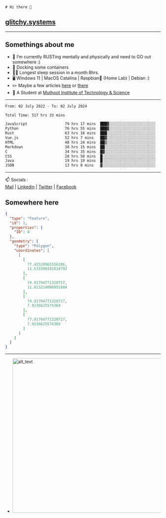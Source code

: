 ```
# Hi there 👋
```
## [glitchy.systems](https://glitchy.systems)
---

## Somethings about me



- 🌱 I’m currently RUSTing mentally and physically and need to GO out somewhere :)
- 🐋 Docking some containers
- 😶‍🌫️ Longest sleep session in a month 8hrs.
- 🖥️ Windows 11 | MacOS Catalina | Raspbian🥧 (Home Lab) | Debian :)
- ✏️ Maybe a few articles [here](https://medium.com/@advaithnarayanan8) or [there](https://medium.com/@advaithnarayanan8)
- 📑 A Student at [Muthoot Institute of Technology & Science](https://mgmits.ac.in/)



---

<!--START_SECTION:waka-->

```txt
From: 02 July 2022 - To: 02 July 2024

Total Time: 517 hrs 33 mins

JavaScript                 79 hrs 17 mins  ███▓░░░░░░░░░░░░░░░░░░░░░   15.32 %
Python                     76 hrs 55 mins  ███▓░░░░░░░░░░░░░░░░░░░░░   14.86 %
Rust                       63 hrs 18 mins  ███░░░░░░░░░░░░░░░░░░░░░░   12.23 %
Vue.js                     52 hrs 7 mins   ██▓░░░░░░░░░░░░░░░░░░░░░░   10.07 %
HTML                       48 hrs 24 mins  ██▒░░░░░░░░░░░░░░░░░░░░░░   09.35 %
Markdown                   38 hrs 15 mins  ██░░░░░░░░░░░░░░░░░░░░░░░   07.39 %
C                          34 hrs 35 mins  █▓░░░░░░░░░░░░░░░░░░░░░░░   06.68 %
CSS                        20 hrs 50 mins  █░░░░░░░░░░░░░░░░░░░░░░░░   04.03 %
Java                       19 hrs 19 mins  █░░░░░░░░░░░░░░░░░░░░░░░░   03.73 %
JSON                       13 hrs 8 mins   ▓░░░░░░░░░░░░░░░░░░░░░░░░   02.54 %
```

<!--END_SECTION:waka-->

---

📫 Socials :<br>
[Mail](mailto:advaith@glitchy.systems) | [Linkedin](https://www.linkedin.com/in/advaith-narayanan-a72152214/) | [Twitter](https://twitter.com/advaithnarayan) | [Facebook](https://screenmessage.com/qinq)

## Somewhere here

```geojson
{
  "type": "Feature",
  "id": 1,
  "properties": {
    "ID": 0
  },
  "geometry": {
    "type": "Polygon",
    "coordinates": [
      [
        [
          77.41528961556286,
          11.533300191814792
        ],
        [
          74.91794771320727,
          11.823214080851884
        ],
        [
          74.91794771320727,
          7.9236625574369
        ],
        [
          77.91794771320727,
          7.9236625574369
        ]
      ]
    ]
  }
}
```


--- 
- [<img alt="alt_text" width="500px" src="https://valid.x86.fr/cache/banner/xv24bv-6.png" />](https://valid.x86.fr/xv24bv)


